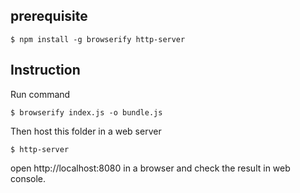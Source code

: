 ## prerequisite

```
$ npm install -g browserify http-server
```

## Instruction

Run command

```
$ browserify index.js -o bundle.js
```

Then host this folder in a web server

```
$ http-server
```

open http://localhost:8080 in a browser and check the result in web console.
